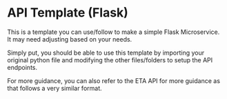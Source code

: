 # API Template (Flask)

This is a template you can use/follow to make a simple Flask Microservice. It may need adjusting based on your needs.

Simply put, you should be able to use this template by importing your original python file and modifying the other files/folders to setup the API endpoints.

For more guidance, you can also refer to the ETA API for more guidance as that follows a very similar format.